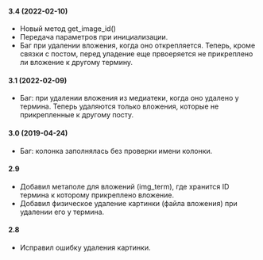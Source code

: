 

#### 3.4 (2022-02-10)
- Новый метод get_image_id()
- Передача параметров при инициализации.
- Баг при удалении вложения, когда оно открепляется. Теперь, кроме связки с постом, перед уладение еще првоеряется не прикреплено ли вложение к другому термину.

#### 3.1 (2022-02-09)
- Баг: при удалении вложения из медиатеки, когда оно удалено у термина. Теперь удаляются только вложения, которые не прикрепленные к другому посту.

#### 3.0 (2019-04-24)
- Баг: колонка заполнялась без проверки имени колонки.

#### 2.9
- Добавил метаполе для вложений (img_term), где хранится ID термина к которому прикреплено вложение.
- Добавил физическое удаление картинки (файла вложения) при удалении его у термина.

#### 2.8 
- Исправил ошибку удаления картинки.